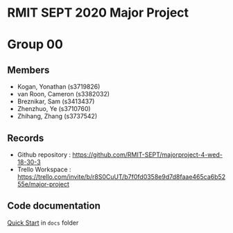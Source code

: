 # RMIT SEPT 2020 Major Project

# Group 00

## Members
* Kogan, Yonathan (s3719826)
* van Roon, Cameron (s3382032)
* Breznikar, Sam (s3413437)
* Zhenzhuo, Ye (s3710760)
* Zhihang, Zhang (s3737542)

## Records

* Github repository : https://github.com/RMIT-SEPT/majorproject-4-wed-18-30-3
* Trello Workspace : https://trello.com/invite/b/r8S0CuUT/b7f0fd0358e9d7d8faae465ca6b5255e/major-project



## Code documentation

[Quick Start](/docs/README.md) in `docs` folder

